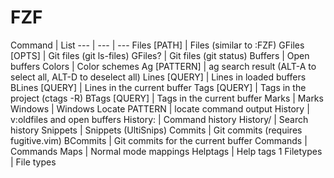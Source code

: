 # FZF

Command | List
--- | --- | ---
Files [PATH] | Files (similar to :FZF)
GFiles [OPTS] | Git files (git ls-files)
GFiles? | Git files (git status)
Buffers | Open buffers
Colors | Color schemes
Ag [PATTERN] | ag search result (ALT-A to select all, ALT-D to deselect all)
Lines [QUERY] | Lines in loaded buffers
BLines [QUERY] | Lines in the current buffer
Tags [QUERY] | Tags in the project (ctags -R)
BTags [QUERY] | Tags in the current buffer
Marks | Marks
Windows | Windows
Locate PATTERN | locate command output
History | v:oldfiles and open buffers
History: | Command history
History/ | Search history
Snippets | Snippets (UltiSnips)
Commits | Git commits (requires fugitive.vim)
BCommits | Git commits for the current buffer
Commands | Commands
Maps | Normal mode mappings
Helptags | Help tags 1
Filetypes | File types
